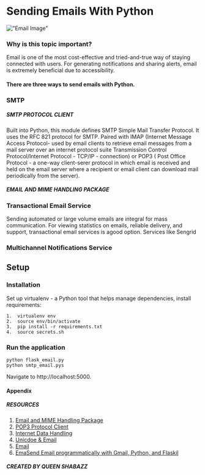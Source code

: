 # Sending Emails With Python

!["Email Image"](https://encrypted-tbn0.gstatic.com/images?q=tbn:ANd9GcSsCi2BOTyBN5Mbx7S2szLdKToz_SrpiHmq0Q&usqp=CAU)

### Why is this topic important? 

Email is one of the most cost-effective and tried-and-true way of staying connected with users. For generating notifications and sharing alerts, email is extremely beneficial due to accessibility. 

#### There are three ways to send emails with Python. 

### SMTP 
##### SMTP PROTOCOL CLIENT 
Built into Python, this module defines SMTP Simple Mail Transfer Protocol. It uses the RFC 821 protocol for SMTP. Paired with IMAP (Internet Message Access Protocol- used by email clients to retrieve email messages from a mail server over an internet protocol suite Transmission Control Protocol/Internet Protocol - TCP/IP - connection) or POP3 ( Post Office Protocol - a one-way client-serer protocol in which email is received and held on the email server where a recipient or email client can download mail periodically from the server).

##### EMAIL AND MIME HANDLING PACKAGE


### Transactional Email Service 
Sending automated or large volume emails are integral for mass communication. For viewing statistics on emails, reliable delivery, and support, transactional email services is agood option. Services like Sengrid  

### Multichannel Notifications Service 

## Setup

### Installation

Set up virtualenv - a Python tool that helps manage dependencies, install requirements: 

```
1.  virtualenv env 
2.  source env/bin/activate 
3.  pip install -r requirements.txt
4.  source secrets.sh
```

### Run the application
```
python flask_email.py
python smtp_email.pys
```
Navigate to http://localhost:5000. 


#### Appendix


##### RESOURCES 

1. [Email and MIME Handling Package](https://docs.python.org/3/library/email.html)
2. [POP3 Protocol Client](https://docs.python.org/3/library/poplib.html#module-poplib)
3. [Internet Data Handling](https://docs.python.org/3/library/netdata.html)
4. [Unicdoe & Email](https://en.wikipedia.org/wiki/Unicode_and_email)
5. [Email](https://en.wikipedia.org/wiki/Email)
6. [EmaSend Email programmatically with Gmail, Python, and Flaskil](https://www.twilio.com/blog/2018/03/send-email-programmatically-with-gmail-python-and-flask.html)


##### CREATED BY QUEEN SHABAZZ